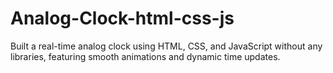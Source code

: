 # Analog-Clock-html-css-js
Built a real-time analog clock using HTML, CSS, and JavaScript without any libraries, featuring smooth animations and dynamic time updates.
